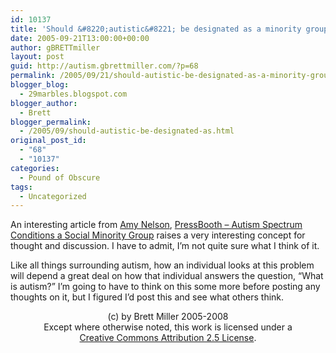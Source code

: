 ```yaml
---
id: 10137
title: 'Should &#8220;autistic&#8221; be designated as a minority group?'
date: 2005-09-21T13:00:00+00:00
author: gBRETTmiller
layout: post
guid: http://autism.gbrettmiller.com/?p=68
permalink: /2005/09/21/should-autistic-be-designated-as-a-minority-group/
blogger_blog:
  - 29marbles.blogspot.com
blogger_author:
  - Brett
blogger_permalink:
  - /2005/09/should-autistic-be-designated-as.html
original_post_id:
  - "68"
  - "10137"
categories:
  - Pound of Obscure
tags:
  - Uncategorized
---
```

An interesting article from [Amy Nelson](http://press.xtvworld.com/modules.php?name=Your_Account&op=userinfo&username=AmyNelson), [PressBooth &#8211; Autism Spectrum Conditions a Social Minority Group](http://press.xtvworld.com/modules.php?name=News&file=article&sid=6744) raises a very interesting concept for thought and discussion. I have to admit, I&#8217;m not quite sure what I think of it. 

Like all things surrounding autism, how an individual looks at this problem will depend a great deal on how that individual answers the question, &#8220;What is autism?&#8221; I&#8217;m going to have to think on this some more before posting any thoughts on it, but I figured I&#8217;d post this and see what others think.

<div class="blogger-post-footer">
  <p align="center">
    (c) by Brett Miller 2005-2008<br /> Except where otherwise noted, this work is licensed under a<br /> <a href="http://creativecommons.org/licenses/by/2.5/" rel="license">Creative Commons Attribution 2.5 License</a>.
  </p>
</div>